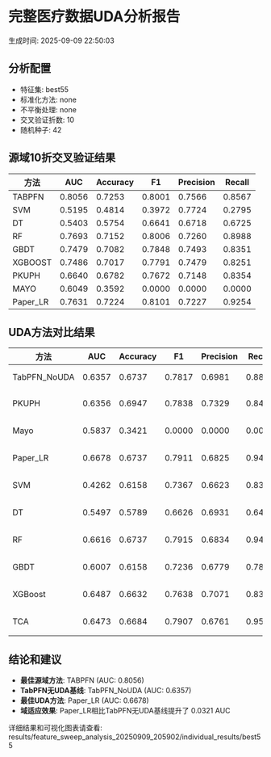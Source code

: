 # 完整医疗数据UDA分析报告

生成时间: 2025-09-09 22:50:03

## 分析配置

- 特征集: best55
- 标准化方法: none
- 不平衡处理: none
- 交叉验证折数: 10
- 随机种子: 42

## 源域10折交叉验证结果

| 方法 | AUC | Accuracy | F1 | Precision | Recall |
|------|-----|----------|----|-----------| -------|
| TABPFN | 0.8056 | 0.7253 | 0.8001 | 0.7566 | 0.8567 |
| SVM | 0.5195 | 0.4814 | 0.3972 | 0.7724 | 0.2795 |
| DT | 0.5403 | 0.5754 | 0.6641 | 0.6718 | 0.6725 |
| RF | 0.7693 | 0.7152 | 0.8006 | 0.7260 | 0.8988 |
| GBDT | 0.7479 | 0.7082 | 0.7848 | 0.7493 | 0.8351 |
| XGBOOST | 0.7486 | 0.7017 | 0.7791 | 0.7479 | 0.8251 |
| PKUPH | 0.6640 | 0.6782 | 0.7672 | 0.7148 | 0.8354 |
| MAYO | 0.6049 | 0.3592 | 0.0000 | 0.0000 | 0.0000 |
| Paper_LR | 0.7631 | 0.7224 | 0.8101 | 0.7227 | 0.9254 |

## UDA方法对比结果

| 方法 | AUC | Accuracy | F1 | Precision | Recall | 类型 |
|------|-----|----------|----|-----------| -------|------|
| TabPFN_NoUDA | 0.6357 | 0.6737 | 0.7817 | 0.6981 | 0.8880 | TabPFN基线 |
| PKUPH | 0.6356 | 0.6947 | 0.7838 | 0.7329 | 0.8474 | 传统基线 |
| Mayo | 0.5837 | 0.3421 | 0.0000 | 0.0000 | 0.0000 | 传统基线 |
| Paper_LR | 0.6678 | 0.6737 | 0.7911 | 0.6825 | 0.9429 | 传统基线 |
| SVM | 0.4262 | 0.6158 | 0.7367 | 0.6623 | 0.8391 | 机器学习基线 |
| DT | 0.5497 | 0.5789 | 0.6626 | 0.6931 | 0.6494 | 机器学习基线 |
| RF | 0.6616 | 0.6737 | 0.7915 | 0.6834 | 0.9423 | 机器学习基线 |
| GBDT | 0.6007 | 0.6158 | 0.7236 | 0.6779 | 0.7833 | 机器学习基线 |
| XGBoost | 0.6487 | 0.6632 | 0.7638 | 0.7071 | 0.8327 | 机器学习基线 |
| TCA | 0.6473 | 0.6684 | 0.7907 | 0.6761 | 0.9520 | UDA方法 |

## 结论和建议

- **最佳源域方法**: TABPFN (AUC: 0.8056)
- **TabPFN无UDA基线**: TabPFN_NoUDA (AUC: 0.6357)
- **最佳UDA方法**: Paper_LR (AUC: 0.6678)
- **域适应效果**: Paper_LR相比TabPFN无UDA基线提升了 0.0321 AUC

详细结果和可视化图表请查看: results/feature_sweep_analysis_20250909_205902/individual_results/best55
